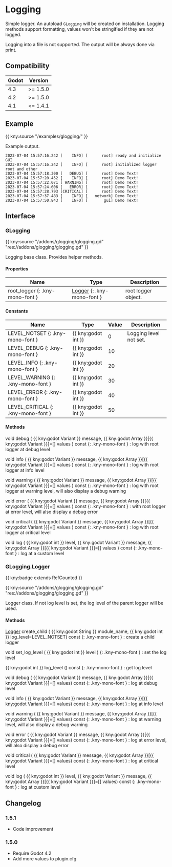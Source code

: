# Logging

Simple logger. An autoload `GLogging` will be created on installation.
Logging methods support formatting, values won't be stringified if they are not logged.

Logging into a file is not supported. The output will be always done via print.

## Compatibility

| Godot | Version  |
|-------|----------|
| 4.3   | >= 1.5.0 |
| 4.2   | >= 1.5.0 |
| 4.1   | <= 1.4.1 |

## Example

{{ kny:source "/examples/glogging/" }}

Example output.

```
2023-07-04 15:57:16.242 [    INFO] [      root] ready and initialize GUI
2023-07-04 15:57:16.242 [    INFO] [      root] initialized logger root and other
2023-07-04 15:57:18.300 [   DEBUG] [      root] Demo Text!
2023-07-04 15:57:20.452 [    INFO] [      root] Demo Text!
2023-07-04 15:57:22.071 [ WARNING] [      root] Demo Text!
2023-07-04 15:57:24.606 [   ERROR] [      root] Demo Text!
2023-07-04 15:57:28.793 [CRITICAL] [      root] Demo Text!
2023-07-04 15:57:37.483 [    INFO] [   network] Demo Text!
2023-07-04 15:57:50.843 [    INFO] [       gui] Demo Text!
```

## Interface

### GLogging

{{ kny:source "/addons/glogging/glogging.gd" "res://addons/glogging/glogging.gd" }}

Logging base class. Provides helper methods.

#### Properties

| Name                            | Type                                          | Description         |
|---------------------------------|-----------------------------------------------|---------------------|
| root_logger {: .kny-mono-font } | [Logger](#glogginglogger) {: .kny-mono-font } | root logger object. |

#### Constants

| Name                               | Type                | Value | Description            |
|------------------------------------|---------------------|-------|------------------------|
| LEVEL_NOTSET {: .kny-mono-font }   | {{ kny:godot int }} | 0     | Logging level not set. |
| LEVEL_DEBUG {: .kny-mono-font }    | {{ kny:godot int }} | 10    |                        |
| LEVEL_INFO {: .kny-mono-font }     | {{ kny:godot int }} | 20    |                        |
| LEVEL_WARNING {: .kny-mono-font }  | {{ kny:godot int }} | 30    |                        |
| LEVEL_ERROR {: .kny-mono-font }    | {{ kny:godot int }} | 40    |                        |
| LEVEL_CRITICAL {: .kny-mono-font } | {{ kny:godot int }} | 50    |                        |

#### Methods

void debug ( {{ kny:godot Variant }} message, {{ kny:godot Array }}[{{ kny:godot Variant }}]=[] values ) const {: .kny-mono-font }
:     log with root logger at debug level

void info ( {{ kny:godot Variant }} message, {{ kny:godot Array }}[{{ kny:godot Variant }}]=[] values ) const {: .kny-mono-font }
:     log with root logger at info level

void warning ( {{ kny:godot Variant }} message, {{ kny:godot Array }}[{{ kny:godot Variant }}]=[] values ) const {: .kny-mono-font }
:     log with root logger at warning level, will also display a debug warning

void error ( {{ kny:godot Variant }} message, {{ kny:godot Array }}[{{ kny:godot Variant }}]=[] values ) const {: .kny-mono-font }
:     with root logger at error level, will also display a debug error

void critical ( {{ kny:godot Variant }} message, {{ kny:godot Array }}[{{ kny:godot Variant }}]=[] values ) const {: .kny-mono-font }
:     log with root logger at critical level

void log ( {{ kny:godot int }} level, {{ kny:godot Variant }} message, {{ kny:godot Array }}[{{ kny:godot Variant }}]=[] values ) const {: .kny-mono-font }
:     log at a custom level

### GLogging.Logger

{{ kny:badge extends RefCounted }}

{{ kny:source "/addons/glogging/glogging.gd" "res://addons/glogging/glogging.gd" }}

Logger class.
If not log level is set, the log level of the parent logger will be used.

#### Methods

[Logger](#glogginglogger) create_child ( {{ kny:godot String }} module_name, {{ kny:godot int }} log_level=LEVEL_NOTSET) const {: .kny-mono-font }
:     create a child logger

void set_log_level ( {{ kny:godot int }} level ) {: .kny-mono-font }
:     set the log level

{{ kny:godot int }} log_level () const {: .kny-mono-font }
:     get log level

void debug ( {{ kny:godot Variant }} message, {{ kny:godot Array }}[{{ kny:godot Variant }}]=[] values) const {: .kny-mono-font }
:     log at debug level

void info ( {{ kny:godot Variant }} message, {{ kny:godot Array }}[{{ kny:godot Variant }}]=[] values) const {: .kny-mono-font }
:     log at info level

void warning ( {{ kny:godot Variant }} message, {{ kny:godot Array }}[{{ kny:godot Variant }}]=[] values) const {: .kny-mono-font }
:     log at warning level, will also display a debug warning

void error ( {{ kny:godot Variant }} message, {{ kny:godot Array }}[{{ kny:godot Variant }}]=[] values) const {: .kny-mono-font }
:     log at error level, will also display a debug error

void critical ( {{ kny:godot Variant }} message, {{ kny:godot Array }}[{{ kny:godot Variant }}]=[] values) const {: .kny-mono-font }
:     log at critical level

void log ( {{ kny:godot int }} level, {{ kny:godot Variant }} message, {{ kny:godot Array }}[{{ kny:godot Variant }}]=[] values) const {: .kny-mono-font }
:     log at custom level

## Changelog

### 1.5.1

- Code improvement

### 1.5.0

- Require Godot 4.2
- Add more values to plugin.cfg

